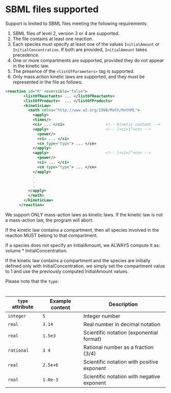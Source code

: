 # SBML files supported
Support is limited to SBML files meeting the following requirements:

1. SBML files of level 2, version 3 or 4 are supported. 
2. The file contains at least one reaction.
3. Each species must specify at least one of the values `InitialAmount` or `InitialConcentration`. If both are provided, `InitialAmount` takes precedence.
4. One or more compartments are supported, provided they do not appear in the kinetic law.
5. The presence of the `<listOfParameters>` tag is supported.
6. Only mass action kinetic laws are supported, and they must be represented in the file as follows:
```xml
<reaction id="R" reversible="false">
        <listOfReactants> ... </listOfReactants>
        <listOfProducts>  ... </listOfProducts>
        <kineticLaw>
          <math xmlns="http://www.w3.org/1998/Math/MathML">
            <apply>
            <times/>
            <ci> ... </ci>                  <!-- kinetic costant -->
            <apply>                         <!-- [<ci>]^<cn> -->
              <power/>
              <ci> ... </ci>
              <cn type="type"> ... </cn>
            </apply>
            <apply>                         <!-- [<ci>]^<cn> -->
              <power/>
              <ci> ... </ci>
              <cn type="type"> ... </cn>
            </apply>
            . 
            .
            .
          </apply>
          </math>
        </kineticLaw>
      </reaction>
```
We support ONLY mass-action laws as kinetic laws. If the kinetic law is not a mass-action law, the program will abort.
    
If the kinetic law contains a compartment, then all species involved in the reaction MUST belong to that compartment.
    
If a species does not specify an InitialAmount, we ALWAYS compute it as: volume * InitialConcentration.

If the kinetic law contains a compartment and the species are initially defined only with InitialConcentration, we simply set the compartment value to 1 and use the previously computed InitialAmount values.


Please note that the `type`:
#
| **`type` attribute** | **Example content** | **Description**                            |
| -------------------- | ------------------- | ------------------------------------------ |
| `integer`            | `5`                 | Integer number                             |
| `real`               | `3.14`              | Real number in decimal notation            |
| `real`               | `1.5e3`             | Scientific notation (exponential format)   |
| `rational`           | `3 4`               | Rational number as a fraction (3/4)        |
| `real`               | `2.5e+6`            | Scientific notation with positive exponent |
| `real`               | `1.0e-3`            | Scientific notation with negative exponent |
    

